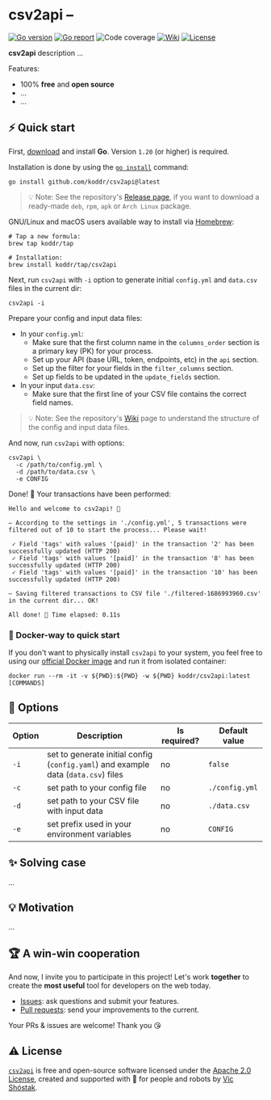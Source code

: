 # csv2api – 

[![Go version][go_version_img]][go_dev_url]
[![Go report][go_report_img]][go_report_url]
![Code coverage][go_code_coverage_img]
[![Wiki][wiki_img]][wiki_url]
[![License][license_img]][license_url]

**csv2api** description ...

Features:

- 100% **free** and **open source**
- ...
- ...

## ⚡️ Quick start

First, [download][go_download] and install **Go**. Version `1.20` (or higher)
is required.

Installation is done by using the [`go install`][go_install] command:

```console
go install github.com/koddr/csv2api@latest
```

> 💡 Note: See the repository's [Release page][repo_releases_url], if you want
> to download a ready-made `deb`, `rpm`, `apk` or `Arch Linux` package.

GNU/Linux and macOS users available way to install via [Homebrew][brew_url]:

```console
# Tap a new formula:
brew tap koddr/tap

# Installation:
brew install koddr/tap/csv2api
```

Next, run `csv2api` with `-i` option to generate initial `config.yml` and 
`data.csv` files in the current dir:

```console
csv2api -i
```

Prepare your config and input data files:

- In your `config.yml`:
  - Make sure that the first column name in the `columns_order` section is a 
    primary key (PK) for your process.
  - Set up your API (base URL, token, endpoints, etc) in the `api` section.
  - Set up the filter for your fields in the `filter_columns` section.
  - Set up fields to be updated in the `update_fields` section.
- In your input `data.csv`:
  - Make sure that the first line of your CSV file contains the correct field names.

> 💡 Note: See the repository's [Wiki][wiki_url] page to understand the
> structure of the config and input data files.

And now, run `csv2api` with options:

```console
csv2api \
  -c /path/to/config.yml \
  -d /path/to/data.csv \
  -e CONFIG
```

Done! 🎉 Your transactions have been performed:

``` console
Hello and welcome to csv2api! 👋
                                
– According to the settings in './config.yml', 5 transactions were filtered out of 10 to start the process... Please wait!
                                                                                                                                
 ✓ Field 'tags' with values '[paid]' in the transaction '2' has been successfully updated (HTTP 200)
 ✓ Field 'tags' with values '[paid]' in the transaction '8' has been successfully updated (HTTP 200)
 ✓ Field 'tags' with values '[paid]' in the transaction '10' has been successfully updated (HTTP 200)
                                                                                                
– Saving filtered transactions to CSV file './filtered-1686993960.csv' in the current dir... OK!
                                
All done! 🎉 Time elapsed: 0.11s
```

### 🐳 Docker-way to quick start

If you don't want to physically install `csv2api` to your system, you feel
free to using our [official Docker image][docker_image_url] and run it from
isolated container:

```console
docker run --rm -it -v ${PWD}:${PWD} -w ${PWD} koddr/csv2api:latest [COMMANDS]
```

## 🧩 Options

| Option | Description                                                                        | Is required? | Default value  |
|--------|------------------------------------------------------------------------------------|--------------|----------------|
| `-i`   | set to generate initial config (`config.yaml`) and example data (`data.csv`) files | no           | `false`        |
| `-c`   | set path to your config file                                                       | no           | `./config.yml` |
| `-d`   | set path to your CSV file with input data                                          | no           | `./data.csv`   |
| `-e`   | set prefix used in your environment variables                                      | no           | `CONFIG`       |

## ✨ Solving case

...

## 💡 Motivation

...

## 🏆 A win-win cooperation

And now, I invite you to participate in this project! Let's work **together** to
create the **most useful** tool for developers on the web today.

- [Issues][repo_issues_url]: ask questions and submit your features.
- [Pull requests][repo_pull_request_url]: send your improvements to the current.

Your PRs & issues are welcome! Thank you 😘

## ⚠️ License

[`csv2api`][repo_url] is free and open-source software licensed 
under the [Apache 2.0 License][license_url], created and supported with 🩵 
for people and robots by [Vic Shóstak][author].

[go_download]: https://golang.org/dl/
[go_install]: https://golang.org/cmd/go/#hdr-Compile_and_install_packages_and_dependencies
[go_version_img]: https://img.shields.io/badge/Go-1.20+-00ADD8?style=for-the-badge&logo=go
[go_report_img]: https://img.shields.io/badge/Go_report-A+-success?style=for-the-badge&logo=none
[go_report_url]: https://goreportcard.com/report/github.com/koddr/csv2api
[go_code_coverage_img]: https://img.shields.io/badge/code_coverage-0%25-success?style=for-the-badge&logo=none
[go_dev_url]: https://pkg.go.dev/github.com/koddr/csv2api
[docker_image_url]: https://hub.docker.com/repository/docker/koddr/csv2api
[brew_url]: https://brew.sh
[wiki_img]: https://img.shields.io/badge/docs-wiki_page-blue?style=for-the-badge&logo=none
[wiki_url]: https://github.com/koddr/csv2api/wiki
[license_img]: https://img.shields.io/badge/license-Apache_2.0-red?style=for-the-badge&logo=none
[license_url]: https://github.com/koddr/csv2api/blob/main/LICENSE
[repo_url]: https://github.com/koddr/csv2api
[repo_releases_url]: https://github.com/koddr/csv2api/releases
[repo_issues_url]: https://github.com/koddr/csv2api/issues
[repo_pull_request_url]: https://github.com/koddr/csv2api/pulls
[author]: https://github.com/koddr
